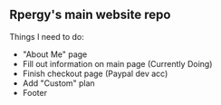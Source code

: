 ## Rpergy's main website repo

Things I need to do:
- "About Me" page
- Fill out information on main page (Currently Doing)
- Finish checkout page (Paypal dev acc)
- Add "Custom" plan
- Footer
